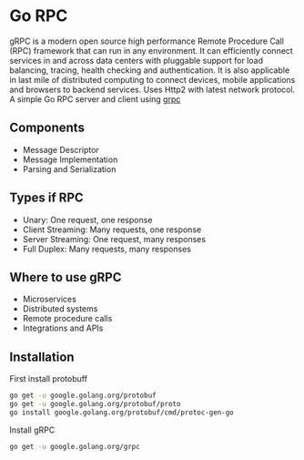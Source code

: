 # Go RPC

gRPC is a modern open source high performance Remote Procedure Call (RPC) framework that can run in any environment. It can efficiently connect services in and across data centers with pluggable support for load balancing, tracing, health checking and authentication. It is also applicable in last mile of distributed computing to connect devices, mobile applications and browsers to backend services.
Uses Http2 with latest network protocol.
A simple Go RPC server and client using [grpc](https://grpc.io/)
## Components

- Message Descriptor
- Message Implementation
- Parsing and Serialization

## Types if RPC

- Unary: One request, one response
- Client Streaming: Many requests, one response
- Server Streaming: One request, many responses
- Full Duplex: Many requests, many responses

## Where to use gRPC

- Microservices
- Distributed systems
- Remote procedure calls
- Integrations and APIs

## Installation

First install protobuff

```bash
go get -u google.golang.org/protobuf
go get -u google.golang.org/protobuf/proto
go install google.golang.org/protobuf/cmd/protoc-gen-go
```

Install gRPC

```bash
go get -u google.golang.org/grpc

```


